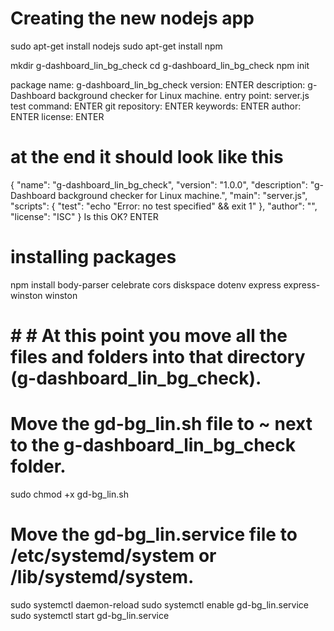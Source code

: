 # Creating the new nodejs app
sudo apt-get install nodejs
sudo apt-get install npm

mkdir g-dashboard_lin_bg_check
cd g-dashboard_lin_bg_check
npm init

package name: g-dashboard_lin_bg_check
version: ENTER
description: g-Dashboard background checker for Linux machine.
entry point: server.js
test command: ENTER
git repository: ENTER
keywords: ENTER
author: ENTER
license: ENTER

# at the end it should look like this
{
  "name": "g-dashboard_lin_bg_check",
  "version": "1.0.0",
  "description": "g-Dashboard background checker for Linux machine.",
  "main": "server.js",
  "scripts": {
    "test": "echo \"Error: no test specified\" && exit 1"
  },
  "author": "",
  "license": "ISC"
}
Is this OK? ENTER

# installing packages
npm install body-parser celebrate cors diskspace dotenv express express-winston winston

# # # At this point you move all the files and folders into that directory (g-dashboard_lin_bg_check).

# Move the gd-bg_lin.sh file to ~ next to the g-dashboard_lin_bg_check folder.

sudo chmod +x gd-bg_lin.sh

# Move the gd-bg_lin.service file to /etc/systemd/system or /lib/systemd/system.

sudo systemctl daemon-reload
sudo systemctl enable gd-bg_lin.service
sudo systemctl start gd-bg_lin.service
